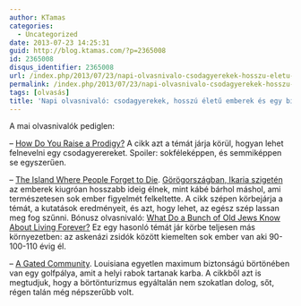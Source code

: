 ```yaml
---
author: KTamas
categories:
  - Uncategorized
date: 2013-07-23 14:25:31
guid: http://blog.ktamas.com/?p=2365008
id: 2365008
disqus_identifier: 2365008
url: /index.php/2013/07/23/napi-olvasnivalo-csodagyerekek-hosszu-eletu-emberek-es-egy-bizarr-golfpalya/
permalink: /index.php/2013/07/23/napi-olvasnivalo-csodagyerekek-hosszu-eletu-emberek-es-egy-bizarr-golfpalya/
tags: [olvasás]
title: 'Napi olvasnivaló: csodagyerekek, hosszú életű emberek és egy bizarr golfpálya'
---
```


A mai olvasnivalók pediglen:

&#8211; [How Do You Raise a Prodigy?](http://www.nytimes.com/2012/11/04/magazine/how-do-you-raise-a-prodigy.html?pagewanted=all&_r=0) A cikk azt a témát járja körül, hogyan lehet felnevelni egy csodagyerereket. Spoiler: sokféleképpen, és semmiképpen se egyszerűen.

&#8211; [The Island Where People Forget to Die](http://www.nytimes.com/2012/10/28/magazine/the-island-where-people-forget-to-die.html?pagewanted=all). [Görögországban, Ikaria szigetén](http://en.wikipedia.org/wiki/Icaria) az emberek kiugróan hosszabb ideig élnek, mint kábé bárhol máshol, ami természetesen sok ember figyelmét felkeltette. A cikk szépen körbejárja a témát, a kutatások eredményeit, és azt, hogy lehet, az egész szép lassan meg fog szűnni. Bónusz olvasnivaló: [What Do a Bunch of Old Jews Know About Living Forever?](http://nymag.com/news/features/ashkenazi-jews-2011-11/) Ez egy hasonló témát jár körbe teljesen más környezetben: az askenázi zsidók között kiemelten sok ember van aki 90-100-110 évig él.

&#8211; [A Gated Community](http://tomorrowthemag.com/articles/a-gated-community). Louisiana egyetlen maximum biztonságú börtönében van egy golfpálya, amit a helyi rabok tartanak karba. A cikkből azt is megtudjuk, hogy a börtönturizmus egyáltalán nem szokatlan dolog, sőt, régen talán még népszerűbb volt.
